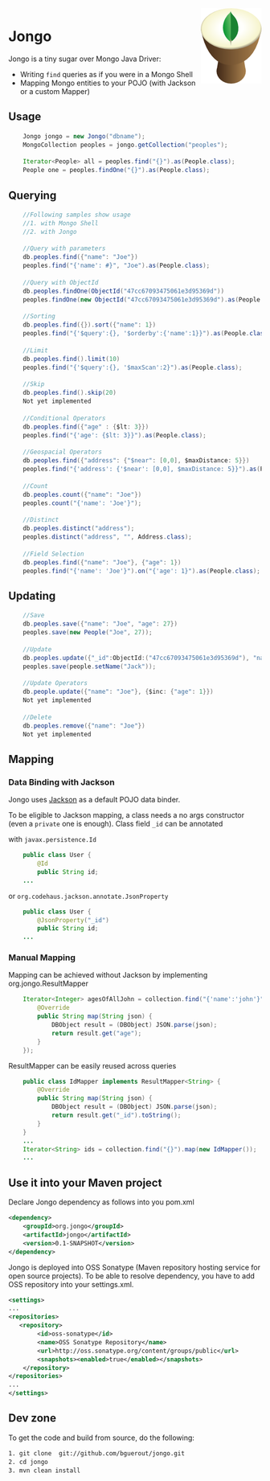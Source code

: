 <img src="https://github.com/bguerout/jongo/raw/gh-pages/jongo.png" alt="Jongo logo" title="Jongo" align="right">

# Jongo

Jongo is a tiny sugar over Mongo Java Driver:

* Writing `find` queries as if you were in a Mongo Shell
* Mapping Mongo entities to your POJO (with Jackson or a custom Mapper)

## Usage

```java
    Jongo jongo = new Jongo("dbname");
    MongoCollection peoples = jongo.getCollection("peoples");
    
    Iterator<People> all = peoples.find("{}").as(People.class);
    People one = peoples.findOne("{}").as(People.class);
```

## Querying

```java
    //Following samples show usage 
    //1. with Mongo Shell
    //2. with Jongo
    
    //Query with parameters
    db.peoples.find({"name": "Joe"})
    peoples.find("{'name': #}", "Joe").as(People.class);
    
    //Query with ObjectId
    db.peoples.findOne(ObjectId("47cc67093475061e3d95369d"))
    peoples.findOne(new ObjectId("47cc67093475061e3d95369d").as(People.class);
    
    //Sorting
    db.peoples.find({}).sort({"name": 1})
    peoples.find("{'$query':{}, '$orderby':{'name':1}}").as(People.class);
    
    //Limit
    db.peoples.find().limit(10)
    peoples.find("{'$query':{}, '$maxScan':2}").as(People.class);
    
    //Skip
    db.peoples.find().skip(20)
    Not yet implemented
    
    //Conditional Operators
    db.peoples.find({"age" : {$lt: 3}})
    peoples.find("{'age': {$lt: 3}}").as(People.class);
    
    //Geospacial Operators
    db.peoples.find({"address": {"$near": [0,0], $maxDistance: 5}})
    peoples.find("{'address': {'$near': [0,0], $maxDistance: 5}}").as(People.class);
    
    //Count
    db.peoples.count({"name": "Joe"})
    peoples.count("{'name': 'Joe'}");
    
    //Distinct
    db.peoples.distinct("address");
    peoples.distinct("address", "", Address.class);
    
    //Field Selection
    db.peoples.find({"name": "Joe"}, {"age": 1})
    peoples.find("{'name': 'Joe'}").on("{'age': 1}").as(People.class);
```

## Updating

```java
    //Save
    db.peoples.save({"name": "Joe", "age": 27})
    peoples.save(new People("Joe", 27));
    
    //Update
    db.peoples.update({"_id":ObjectId:("47cc67093475061e3d95369d"), "name": "Jack"})
    peoples.save(people.setName("Jack"));
    
    //Update Operators
    db.people.update({"name": "Joe"}, {$inc: {"age": 1}})
    Not yet implemented
    
    //Delete
    db.peoples.remove({"name": "Joe"})
    Not yet implemented
```

## Mapping

### Data Binding with Jackson

Jongo uses <a href="http://jackson.codehaus.org/">Jackson</a> as a default POJO data binder.

To be eligible to Jackson mapping, a class needs a no args constructor (even a `private` one is enough). Class field `_id` can be annotated 

with `javax.persistence.Id` 

```java
    public class User {
        @Id
        public String id;
    ...
```

or `org.codehaus.jackson.annotate.JsonProperty` 

```java
    public class User {
        @JsonProperty("_id")
        public String id;
    ...
```

### Manual Mapping

Mapping can be achieved without Jackson by implementing org.jongo.ResultMapper


```java
    Iterator<Integer> agesOfAllJohn = collection.find("{'name':'john'}").map(new ResultMapper<Integer>() {
        @Override
        public String map(String json) {
            DBObject result = (DBObject) JSON.parse(json);
            return result.get("age");
        }
    });
```

ResultMapper can be easily reused across queries

```java
    public class IdMapper implements ResultMapper<String> {
        @Override
        public String map(String json) {
            DBObject result = (DBObject) JSON.parse(json);
            return result.get("_id").toString();
        }
    }
    ...
    Iterator<String> ids = collection.find("{}").map(new IdMapper());
    ...
```


## Use it into your Maven project

Declare Jongo dependency as follows into you pom.xml

```xml
<dependency>
    <groupId>org.jongo</groupId>
    <artifactId>jongo</artifactId>
    <version>0.1-SNAPSHOT</version>
</dependency>
```

Jongo is deployed into OSS Sonatype (Maven repository hosting service for open source projects).
To be able to resolve dependency, you have to add OSS repository into your settings.xml.

```xml
<settings>
...
<repositories>
   <repository>
        <id>oss-sonatype</id>
        <name>OSS Sonatype Repository</name>
        <url>http://oss.sonatype.org/content/groups/public</url>
        <snapshots><enabled>true</enabled></snapshots>
    </repository>
</repositories>
...
</settings>
```

## Dev zone

To get the code and build from source, do the following:

```sh
1. git clone  git://github.com/bguerout/jongo.git
2. cd jongo
3. mvn clean install
```

